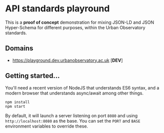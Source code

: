 # API standards playround

This is a **proof of concept** demonstration for mixing JSON-LD and JSON Hyper-Schema for different purposes, within
the Urban Observatory standards.


## Domains
 - https://playground.dev.urbanobservatory.ac.uk [**DEV**]

## Getting started...

You'll need a recent version of NodeJS that understands ES6 syntax, and a modern browser that understands async/await
among other things.

```
npm install
npm start
```

By default, it will launch a server listening on port `8080` and using `http://localhost:8080` as the base. You can set
the `PORT` and `BASE` environment variables to override these.
